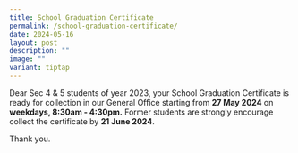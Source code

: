 ```yaml
---
title: School Graduation Certificate
permalink: /school-graduation-certificate/
date: 2024-05-16
layout: post
description: ""
image: ""
variant: tiptap
---
```

<p>Dear Sec 4 &amp; 5 students of year 2023, your School Graduation Certificate
is ready for collection in our General Office starting from <strong>27 May 2024</strong> on <strong>weekdays, 8:30am - 4:30pm.</strong> Former
students are strongly encourage collect the certificate by <strong>21 June 2024</strong>.</p>
<p>Thank you.</p>